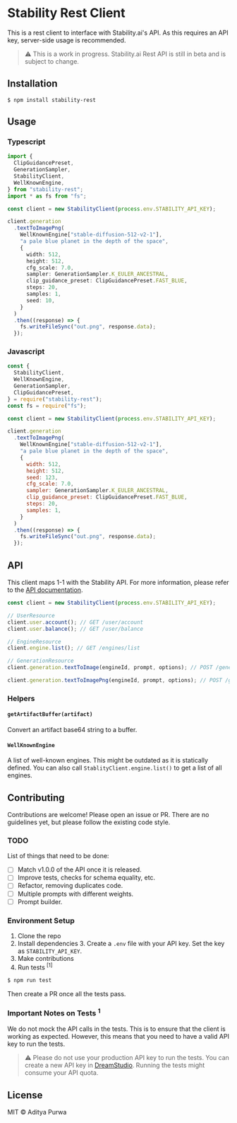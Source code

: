 # Stability Rest Client

This is a rest client to interface with Stability.ai's API.
As this requires an API key, server-side usage is recommended.

> ⚠️ This is a work in progress. Stability.ai Rest API is still in beta and is subject to change.

## Installation

```
$ npm install stability-rest
```

## Usage

### Typescript

```ts
import {
  ClipGuidancePreset,
  GenerationSampler,
  StabilityClient,
  WellKnownEngine,
} from "stability-rest";
import * as fs from "fs";

const client = new StabilityClient(process.env.STABILITY_API_KEY);

client.generation
  .textToImagePng(
    WellKnownEngine["stable-diffusion-512-v2-1"],
    "a pale blue planet in the depth of the space",
    {
      width: 512,
      height: 512,
      cfg_scale: 7.0,
      sampler: GenerationSampler.K_EULER_ANCESTRAL,
      clip_guidance_preset: ClipGuidancePreset.FAST_BLUE,
      steps: 20,
      samples: 1,
      seed: 10,
    }
  )
  .then((response) => {
    fs.writeFileSync("out.png", response.data);
  });
```

### Javascript

```js
const {
  StabilityClient,
  WellKnownEngine,
  GenerationSampler,
  ClipGuidancePreset,
} = require("stability-rest");
const fs = require("fs");

const client = new StabilityClient(process.env.STABILITY_API_KEY);

client.generation
  .textToImagePng(
    WellKnownEngine["stable-diffusion-512-v2-1"],
    "a pale blue planet in the depth of the space",
    {
      width: 512,
      height: 512,
      seed: 123,
      cfg_scale: 7.0,
      sampler: GenerationSampler.K_EULER_ANCESTRAL,
      clip_guidance_preset: ClipGuidancePreset.FAST_BLUE,
      steps: 20,
      samples: 1,
    }
  )
  .then((response) => {
    fs.writeFileSync("out.png", response.data);
  });
```

## API

This client maps 1-1 with the Stability API.
For more information, please refer to the [API documentation](https://api.stability.ai/docs).

```ts
const client = new StabilityClient(process.env.STABILITY_API_KEY);

// UserResource
client.user.account(); // GET /user/account
client.user.balance(); // GET /user/balance

// EngineResource
client.engine.list(); // GET /engines/list

// GenerationResource
client.generation.textToImage(engineId, prompt, options); // POST /generation/:engineId/text-to-image

client.generation.textToImagePng(engineId, prompt, options); // POST /generation/:engineId/text-to-image - this one returns an arraybuffer.
```

### Helpers

#### `getArtifactBuffer(artifact)`

Convert an artifact base64 string to a buffer.

#### `WellKnownEngine`

A list of well-known engines. This might be outdated as it is
statically defined. You can also call `StablityClient.engine.list()`
to get a list of all engines.

## Contributing

Contributions are welcome! Please open an issue or PR. There are no
guidelines yet, but please follow the existing code style.

### TODO

List of things that need to be done:

- [ ] Match v1.0.0 of the API once it is released.
- [ ] Improve tests, checks for schema equality, etc.
- [ ] Refactor, removing duplicates code.
- [ ] Multiple prompts with different weights.
- [ ] Prompt builder.

### Environment Setup

1. Clone the repo
2. Install dependencies 3. Create a `.env` file with your API key. Set the key as `STABILITY_API_KEY`.
3. Make contributions
4. Run tests <sup>[1]</sup>

```sh
$ npm run test
```

Then create a PR once all the tests pass.

### Important Notes on Tests <sup>1</sup>

We do not mock the API calls in the tests. This is to ensure that
the client is working as expected. However, this means that you
need to have a valid API key to run the tests.

> ⚠️ Please do not use your production API key to run the tests.
> You can create a new API key in [DreamStudio](https://beta.dreamstudio.ai/membership?tab=apiKeys).
> Running the tests might consume your API quota.

## License

MIT © Aditya Purwa
